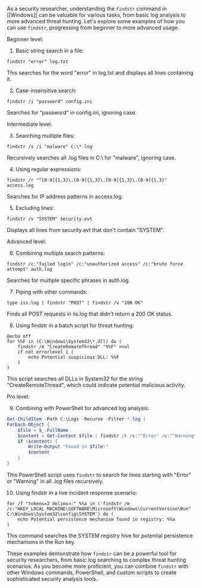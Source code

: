 As a security researcher, understanding the `findstr` command in [[Windows]] can be valuable for various tasks, from basic log analysis to more advanced threat hunting. Let's explore some examples of how you can use `findstr`, progressing from beginner to more advanced usage.

Beginner level:

1. Basic string search in a file:
```
findstr "error" log.txt
```
This searches for the word "error" in log.txt and displays all lines containing it.

2. Case-insensitive search:
```
findstr /i "password" config.ini
```
Searches for "password" in config.ini, ignoring case.

Intermediate level:

3. Searching multiple files:
```
findstr /s /i "malware" C:\*.log
```
Recursively searches all .log files in C:\ for "malware", ignoring case.

4. Using regular expressions:
```
findstr /r "^[0-9]{1,3}\.[0-9]{1,3}\.[0-9]{1,3}\.[0-9]{1,3}" access.log
```
Searches for IP address patterns in access.log.

5. Excluding lines:
```
findstr /v "SYSTEM" security.evt
```
Displays all lines from security.evt that don't contain "SYSTEM".

Advanced level:

6. Combining multiple search patterns:
```
findstr /c:"failed login" /c:"unauthorized access" /c:"brute force attempt" auth.log
```
Searches for multiple specific phrases in auth.log.

7. Piping with other commands:
```
type iis.log | findstr "POST" | findstr /v "200 OK"
```
Finds all POST requests in iis.log that didn't return a 200 OK status.

8. Using findstr in a batch script for threat hunting:
```batch
@echo off
for %%F in (C:\Windows\System32\*.dll) do (
    findstr /m "CreateRemoteThread" "%%F" >nul
    if not errorlevel 1 (
        echo Potential suspicious DLL: %%F
    )
)
```
This script searches all DLLs in System32 for the string "CreateRemoteThread", which could indicate potential malicious activity.

Pro level:

9. Combining with PowerShell for advanced log analysis:
```powershell
Get-ChildItem -Path C:\Logs -Recurse -Filter *.log | 
ForEach-Object {
    $file = $_.FullName
    $content = Get-Content $file | findstr /r /c:"^Error" /c:"^Warning"
    if ($content) {
        Write-Output "Found in $file:"
        $content
    }
}
```
This PowerShell script uses `findstr` to search for lines starting with "Error" or "Warning" in all .log files recursively.

10. Using findstr in a live incident response scenario:
```batch
for /f "tokens=2 delims=:" %%a in ('findstr /m /c:"HKEY_LOCAL_MACHINE\SOFTWARE\Microsoft\Windows\CurrentVersion\Run" C:\Windows\System32\config\SYSTEM') do (
    echo Potential persistence mechanism found in registry: %%a
)
```
This command searches the SYSTEM registry hive for potential persistence mechanisms in the Run key.

These examples demonstrate how `findstr` can be a powerful tool for security researchers, from basic log searching to complex threat hunting scenarios. As you become more proficient, you can combine `findstr` with other Windows commands, PowerShell, and custom scripts to create sophisticated security analysis tools.
